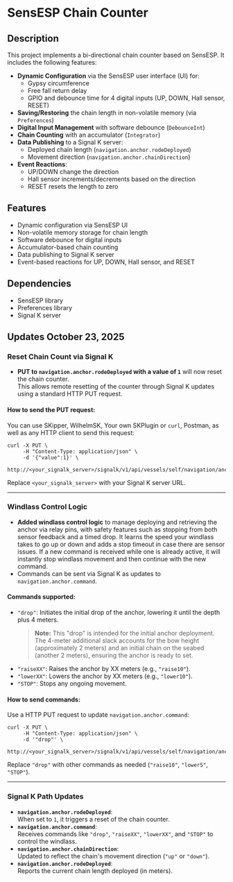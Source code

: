 # SensESP Chain Counter

## Description

This project implements a bi-directional chain counter based on SensESP. It includes the following features:

- **Dynamic Configuration** via the SensESP user interface (UI) for:
  - Gypsy circumference
  - Free fall return delay
  - GPIO and debounce time for 4 digital inputs (UP, DOWN, Hall sensor, RESET)
- **Saving/Restoring** the chain length in non-volatile memory (via `Preferences`)
- **Digital Input Management** with software debounce (`DebounceInt`)
- **Chain Counting** with an accumulator (`Integrator`)
- **Data Publishing** to a Signal K server:
  - Deployed chain length (`navigation.anchor.rodeDeployed`)
  - Movement direction (`navigation.anchor.chainDirection`)
- **Event Reactions**:
  - UP/DOWN change the direction
  - Hall sensor increments/decrements based on the direction
  - RESET resets the length to zero

## Features

- Dynamic configuration via SensESP UI
- Non-volatile memory storage for chain length
- Software debounce for digital inputs
- Accumulator-based chain counting
- Data publishing to Signal K server
- Event-based reactions for UP, DOWN, Hall sensor, and RESET

## Dependencies

- SensESP library
- Preferences library
- Signal K server



## Updates  October 23, 2025

### Reset Chain Count via Signal K
- **PUT to `navigation.anchor.rodeDeployed` with a value of `1`** will now reset the chain counter.  
  This allows remote resetting of the counter through Signal K updates using a standard HTTP PUT request.

#### How to send the PUT request:
You can use SKipper, WilhelmSK, Your own SKPlugin or `curl`, Postman, as well as any HTTP client to send this request:

    curl -X PUT \
         -H "Content-Type: application/json" \
         -d '{"value":1}' \
         http://<your_signalk_server>/signalk/v1/api/vessels/self/navigation/anchor/rodeDeployed

Replace `<your_signalk_server>` with your Signal K server URL.

---

### Windlass Control Logic
- **Added windlass control logic** to manage deploying and retrieving the anchor via relay pins, with safety features such as stopping from both sensor feedback and a timed drop.  It learns the speed your windlass takes to go up or down and adds a stop timeout in case there are sensor issues.  If a new command is received while one is already active, it will instantly stop windlass movement and then continue with the new command.
- Commands can be sent via Signal K as updates to `navigation.anchor.command`.

#### Commands supported:
- `"drop"`: Initiates the initial drop of the anchor, lowering it until the depth plus 4 meters.  
  > **Note:** This "drop" is intended for the initial anchor deployment. The 4-meter additional slack accounts for the bow height (approximately 2 meters) and an initial chain on the seabed (another 2 meters), ensuring the anchor is ready to set.
- `"raiseXX"`: Raises the anchor by XX meters (e.g., `"raise10"`).
- `"lowerXX"`: Lowers the anchor by XX meters (e.g., `"lower10"`).
- `"STOP"`: Stops any ongoing movement.

#### How to send commands:
Use a HTTP PUT request to update `navigation.anchor.command`:

    curl -X PUT \
         -H "Content-Type: application/json" \
         -d '"drop"' \
         http://<your_signalk_server>/signalk/v1/api/vessels/self/navigation/anchor/command

Replace `"drop"` with other commands as needed (`"raise10"`, `"lower5"`, `"STOP"`).

---

### Signal K Path Updates
- **`navigation.anchor.rodeDeployed`**:  
  When set to `1`, it triggers a reset of the chain counter.
- **`navigation.anchor.command`**:  
  Receives commands like `"drop"`, `"raiseXX"`, `"lowerXX"`, and `"STOP"` to control the windlass.
- **`navigation.anchor.chainDirection`**:  
  Updated to reflect the chain's movement direction (`"up"` or `"down"`).
- **`navigation.anchor.rodeDeployed`**:  
  Reports the current chain length deployed (in meters).
